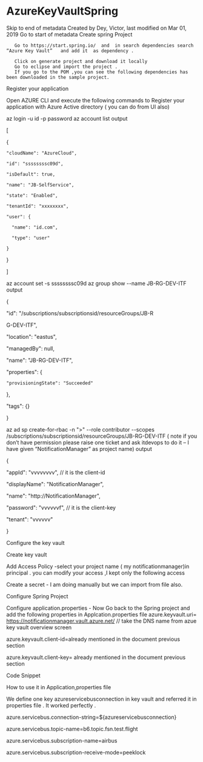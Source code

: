 # AzureKeyVaultSpring


Skip to end of metadata
Created by Dey, Victor, last modified on Mar 01, 2019 Go to start of metadata
Create spring Project 

       Go to https://start.spring.io/  and  in search dependencies search “Azure Key Vault”   and add it  as dependency .

       Click on generate project and download it locally
       Go to eclipse and import the project .
       If you go to the POM ,you can see the following dependencies has been downloaded in the sample project.
       

   Register your application

   Open AZURE CLI  and execute the following commands to Register your application with Azure Active directory ( you can do from UI  also)

   az login -u id  -p password
   az account list
output

[

  {

    "cloudName": "AzureCloud",

    "id": "ssssssssc09d",

    "isDefault": true,

    "name": "JB-SelfService",

    "state": "Enabled",

    "tenantId": "xxxxxxxx",

    "user": {

      "name": "id.com",

      "type": "user"

    }

  }

]

 az account set -s ssssssssc09d
 az group  show --name JB-RG-DEV-ITF
output

{

  "id": "/subscriptions/subscriptionsid/resourceGroups/JB-R

G-DEV-ITF",

  "location": "eastus",

  "managedBy": null,

  "name": "JB-RG-DEV-ITF",

  "properties": {

    "provisioningState": "Succeeded"

  },

  "tags": {}

}

az ad sp create-for-rbac -n "<your project name>>" --role contributor  --scopes /subscriptions/subscriptionsid/resourceGroups/JB-RG-DEV-ITF ( note if you don’t have permission please raise one ticket and ask itdevops to do it – I have given “NotificationManager” as project name)
 output

{

  "appId": "vvvvvvvv",  // it is  the client-id

  "displayName": "NotificationManager",

  "name": "http://NotificationManager",

  "password": "vvvvvvf", // it is the client-key

  "tenant": "vvvvvv"

}

 Configure  the key vault

Create key vault 

Add Access Policy -select  your project name ( my notificationmanager)in principal . you can modify your access ,I kept only the following access 


Create a secret -  I am doing manually but we can import from file also.




Configure Spring Project



Configure application.properties - Now Go back to the Spring project and add the following properties in Applcation.properties file
azure.keyvault.uri=  https://notificationmanager.vault.azure.net/  // take the DNS name from azue key vault overview  screen



azure.keyvault.client-id=already mentioned in the document previous  section



azure.keyvault.client-key= already mentioned in the document previous   section

Code Snippet 





How to use it in Application,properties file

 We define one key azureservicebusconnection in key vault  and referred it in properties file  .  It worked perfectly .

azure.servicebus.connection-string=${azureservicebusconnection}

azure.servicebus.topic-name=b6.topic.fsn.test.flight

azure.servicebus.subscription-name=airbus

azure.servicebus.subscription-receive-mode=peeklock
